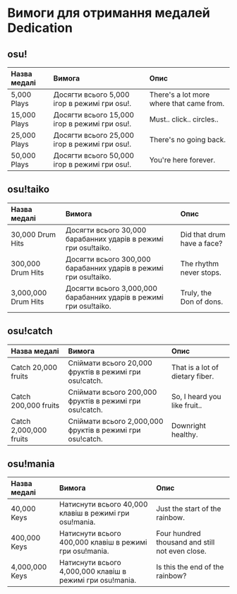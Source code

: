 # Вимоги для отримання медалей Dedication

## osu!

| Назва медалі | Вимога | Опис |
| :-- | :-- | :-- |
| 5,000 Plays | Досягти всього 5,000 ігор в режимі гри osu!. | There's a lot more where that came from. |
| 15,000 Plays | Досягти всього 15,000 ігор в режимі гри osu!. | Must.. click.. circles.. |
| 25,000 Plays | Досягти всього 25,000 ігор в режимі гри osu!. | There's no going back. |
| 50,000 Plays | Досягти всього 50,000 ігор в режимі гри osu!. | You're here forever. |

## osu!taiko

| Назва медалі | Вимога | Опис |
| :-- | :-- | :-- |
| 30,000 Drum Hits | Досягти всього 30,000 барабанних ударів в режимі гри osu!taiko. | Did that drum have a face? |
| 300,000 Drum Hits | Досягти всього 300,000 барабанних ударів в режимі гри osu!taiko. | The rhythm never stops. |
| 3,000,000 Drum Hits | Досягти всього 3,000,000 барабанних ударів в режимі гри osu!taiko. | Truly, the Don of dons. |

## osu!catch

| Назва медалі | Вимога | Опис |
| :-- | :-- | :-- |
| Catch 20,000 fruits | Спіймати всього 20,000 фруктів в режимі гри osu!catch. | That is a lot of dietary fiber. |
| Catch 200,000 fruits | Спіймати всього 200,000 фруктів в режимі гри osu!catch. | So, I heard you like fruit.. |
| Catch 2,000,000 fruits | Спіймати всього 2,000,000 фруктів в режимі гри osu!catch. | Downright healthy. |

## osu!mania

| Назва медалі | Вимога | Опис |
| :-- | :-- | :-- |
| 40,000 Keys | Натиснути всього 40,000 клавіш в режимі гри osu!mania. | Just the start of the rainbow. |
| 400,000 Keys | Натиснути всього 400,000 клавіш в режимі гри osu!mania. | Four hundred thousand and still not even close. |
| 4,000,000 Keys | Натиснути всього 4,000,000 клавіш в режимі гри osu!mania. | Is this the end of the rainbow? |
